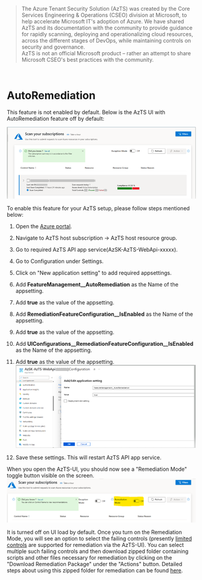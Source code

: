 > The Azure Tenant Security Solution (AzTS) was created by the Core Services Engineering & Operations (CSEO) division at Microsoft, to help accelerate Microsoft IT's adoption of Azure. We have shared AzTS and its documentation with the community to provide guidance for rapidly scanning, deploying and operationalizing cloud resources, across the different stages of DevOps, while maintaining controls on security and governance.
<br>AzTS is not an official Microsoft product – rather an attempt to share Microsoft CSEO's best practices with the community.
<br>

# AutoRemediation
This feature is not enabled by default. Below is the AzTS UI with AutoRemediation feature off by default:

![UIWithAutoRediationDisabled](../Images/04_DefaultUIWithAutoRemediationDisabled.png)

To enable this feature for your AzTS setup, please follow steps mentioned below:

1. Open the [Azure portal](https://portal.azure.com/).
2. Navigate to AzTS host subscription -> AzTS host resource group.
3. Go to required AzTS API app service(AzSK-AzTS-WebApi-xxxxx).
4. Go to Configuration under Settings.
5. Click on "New application setting" to add required appsettings.
6. Add **FeatureManagement__AutoRemediation** as the Name of the appsetting.
7. Add **true** as the value of the appsetting.
8. Add **RemediationFeatureConfiguration__IsEnabled** as the Name of the appsetting.
9. Add **true** as the value of the appsetting.
10. Add **UIConfigurations__RemediationFeatureConfiguration__IsEnabled** as the Name of the appsetting.
11. Add **true** as the value of the appsetting.
![AddConfig](../Images/04_AddCofigForAutoRemediation.png)

12. Save these settings. This will restart AzTS API app service. 

When you open the AzTS-UI, you should now see a "Remediation Mode" toggle button visible on the screen.
![RemdiationMode](../Images/04_Autoremdiation_RemediationMode.png)

It is turned off on UI load by default. Once you turn on the Remediation Mode, you will see an option to select the failing controls (presently [limited controls](../Scripts/RemediationScripts/ControlsEligibleForRemediationThroughUI.md) are supported for remediation via the AzTS-UI).
You can select multiple such failing controls and then download zipped folder containing scripts and other files necessary for remediation by clicking on the "Download Remediation Package" under the "Actions" button. Detailed steps about using this zipped folder for remediation can be found [here](../Scripts/RemediationScripts/Instructions.pdf).

